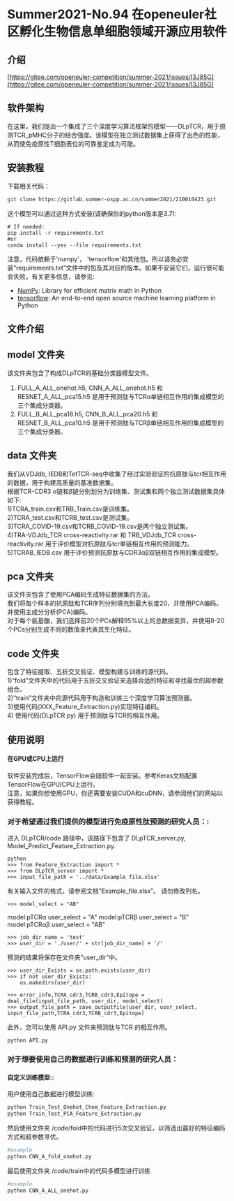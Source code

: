 Summer2021-No.94 在openeuler社区孵化生物信息单细胞领域开源应用软件
================================================



介绍
--------
[https://gitee.com/openeuler-competition/summer-2021/issues/I3J85G](https://gitee.com/openeuler-competition/summer-2021/issues/I3J85G)

软件架构
------------

在这里，我们提出一个集成了三个深度学习算法框架的模型——DLpTCR，用于预测TCR_pMHC分子的结合强度。该模型在独立测试数据集上获得了出色的性能，从而使免疫原性T细胞表位的可靠鉴定成为可能。

安装教程
------------

下载相关代码：
  ```sh
  git clone https://gitlab.summer-ospp.ac.cn/summer2021/210010423.git
  ```
这个模型可以通过这种方式安装(请确保你的python版本是3.7):

    # If needed:
    pip install -r requirements.txt
    #or
    conda install --yes --file requirements.txt

注意，代码依赖于'numpy'， 'tensorflow'和其他包。所以请务必安装“requirements.txt”文件中的包及其对应的版本。如果不安装它们，运行很可能会失败。有关更多信息，请参见:

 + [NumPy](http://www.numpy.org/): Library for efficient matrix math in Python
 + [tensorflow](https://tensorflow.google.cn/): An end-to-end open source machine learning platform in Python
 
文件介绍
--------

model 文件夹
--------
该文件夹包含了构成DLpTCR的基础分类器模型文件。
1) FULL_A_ALL_onehot.h5, CNN_A_ALL_onehot.h5 和 RESNET_A_ALL_pca15.h5 是用于预测肽与TCRα单链相互作用的集成模型的三个集成分类器。
2) FULL_B_ALL_pca18.h5, CNN_B_ALL_pca20.h5 和 RESNET_B_ALL_pca10.h5 是用于预测肽与TCRβ单链相互作用的集成模型的三个集成分类器。


data 文件夹
--------

我们从VDJdb, IEDB和TetTCR-seq中收集了经过实验验证的抗原肽与tcr相互作用的数据，用于构建高质量的基准数据集。   
根据TCR-CDR3 α链和β链分别划分为训练集、测试集和两个独立测试数据集具体如下:   
1)TCRA_train.csv和TRB_Train.csv是训练集。   
2)TCRA_test.csv和TCRB_test.csv是测试集。   
3)TCRA_COVID-19.csv和TCRB_COVID-19.csv是两个独立测试集。   
4)TRA-VDJdb_TCR cross-reactivity.rar 和 TRB_VDJdb_TCR cross-reactivity.rar 用于评价模型对抗原肽与tcr单链相互作用的预测能力。   
5)TCRAB_IEDB.csv 用于评价预测抗原肽与CDR3αβ双链相互作用的集成模型。   


pca 文件夹
--------
该文件夹包含了使用PCA编码生成特征数据集的方法。    
我们将每个样本的抗原肽和TCR序列分别填充到最大长度20，并使用PCA编码。并使用主成分分析(PCA)编码。  
对于每个氨基酸，我们选择前20个PCs解释95%以上的总数据变异，并使用8-20个PCs分别生成不同的数值来代表其生化特征。


code 文件夹
--------
包含了特征提取、五折交叉验证、模型构建与训练的源代码。   
1)“fold”文件夹中的代码用于五折交叉验证来选择合适的特征和寻找最优的超参数组合。   
2)“train”文件夹中的源代码用于构造和训练三个深度学习算法预测器。   
3)使用代码(XXX_Feature_Extraction.py)实现特征编码。  
4) 使用代码(DLpTCR.py) 用于预测肽与TCR的相互作用。 

使用说明
----------

#### 在GPU或CPU上运行

软件安装完成后，TensorFlow会随软件一起安装。参考Keras文档配置TensorFlow在GPU/CPU上运行。   
注意，如果你想使用GPU，你还需要安装CUDA和cuDNN，请参阅他们的网站以获得教程。

### 对于希望通过我们提供的模型进行免疫原性肽预测的研究人员：:
进入 DLpTCR/code 路径中，该路径下包含了 DLpTCR_server.py, Model_Predict_Feature_Extraction.py.

    python
    >>> from Feature_Extraction import *
    >>> from DLpTCR_server import *
    >>> input_file_path = '../data/Example_file.xlsx'

有关输入文件的格式，请参阅文档“Example_file.xlsx”。
请勿修改列名。

    >>> model_select = "AB"  

model:pTCRα    user_select = "A" 
model:pTCRβ    user_select = "B" 
model:pTCRαβ  user_select = "AB" 

    >>> job_dir_name = 'test'
    >>> user_dir = './user/' + str(job_dir_name) + '/'


预测的结果将保存在文件夹“user_dir”中。

    >>> user_dir_Exists = os.path.exists(user_dir)
    >>> if not user_dir_Exists: 
        os.makedirs(user_dir)
    
    >>> error_info,TCRA_cdr3,TCRB_cdr3,Epitope = deal_file(input_file_path, user_dir, model_select)
    >>> output_file_path = save_outputfile(user_dir, user_select, input_file_path,TCRA_cdr3,TCRB_cdr3,Epitope)

此外，您可以使用 API.py 文件来预测肽与TCR 的相互作用。

    python API.py



### 对于想要使用自己的数据进行训练和预测的研究人员：

#### 自定义训练模型::
用户使用自己数据进行模型训练:
```sh
python Train_Test_Onehot_Chem_Feature_Extraction.py
python Train_Test_PCA_Feature_Extraction.py
```


然后使用文件夹 /code/fold中的代码进行5次交叉验证，以筛选出最好的特征编码方式和超参数寻优。
```sh
#example
python CNN_A_fold_onehot.py
```
最后使用文件夹 /code/train中的代码多模型进行训练

```sh
#example
python CNN_A_ALL_onehot.py
```



